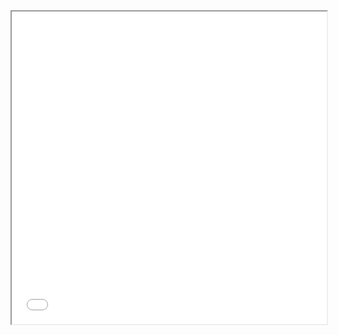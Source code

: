 <iframe src="{{ site.baseurl }}/figures/docana-game-zeyuan.html" width="100%" height="500"></iframe>
